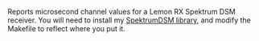 Reports microsecond channel values for a Lemon RX Spektrum DSM receiver.  You will need to install my 
[SpektrumDSM library](https://github.com/simondlevy/SpektrumDSM), and modify the Makefile to reflect
where you put it.
